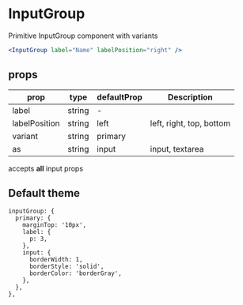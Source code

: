 # InputGroup

Primitive InputGroup component with variants

<Editor>

```jsx
<InputGroup label="Name" labelPosition="right" />
```

</Editor>

## props

| prop          | type   | defaultProp | Description              |
| ------------- | ------ | ----------- | ------------------------ |
| label         | string | -           |                          |
| labelPosition | string | left        | left, right, top, bottom |
| variant       | string | primary     |                          |
| as            | string | input       | input, textarea          |

accepts **all** input props

## Default theme

```
inputGroup: {
  primary: {
    marginTop: '10px',
    label: {
      p: 3,
    },
    input: {
      borderWidth: 1,
      borderStyle: 'solid',
      borderColor: 'borderGray',
    },
  },
},
```
